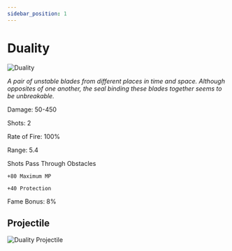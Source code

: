 ```yaml
---
sidebar_position: 1
---
```

# Duality

![Duality](https://vwiki.valorserver.com/api/item/picture/Duality)  

<i>A pair of unstable blades from different places in time and space. Although opposites of one another, the seal binding these blades together seems to be unbreakable.</i>

Damage: 50-450

Shots: 2

Rate of Fire: 100%

Range: 5.4

Shots Pass Through Obstacles

    +80 Maximum MP
    
    +40 Protection
    
Fame Bonus: 8%
    
## Projectile
![Duality Projectile](https://cdn.discordapp.com/attachments/953134990428868629/969069767753363456/duality.gif)
